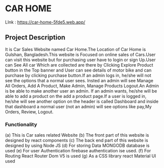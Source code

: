 # CAR HOME

LInk : https://car-home-5fde5.web.app/

## Project Description

It is Car  Sales Website named Car Home.The Location of Car Home is Gulshan, Bangladesh.This website is Focused on online sales of Cars.User can visit this website but for purchasing user have to login or sign Up.User can See All car  Which are collected are there by Clicking Explore Product button in the Top banner and User can see details of motor bike and can purchase by clicking purchase button.If an admin logs in, he/she will not see the options that a normal user sees. Insted an admin will see Manage All Orders, Add A Product, Make Admin, Manage Products Logout.An Admin is be able to make another user an admin. If an admin wants, he/she will be able to add a product on the add a product page.If a user is logged in, he/she will see another option on the header is called Dashboard and inside that dashboard a normal user (not an admin) will see options like pay,My Orders, Review, Logout.

### Functionality

(a) This is Car sales related Website
(b) The front part of this website is designed by react components
(c) The back end part of this website is designed by using Node JS
(d) For storing Data MONGODB database is used
(e) For user Authentication firebase authentication ise used.
(f) For Routing React Router Dom V5 is used
(g) As a CSS library react Material UI used 
